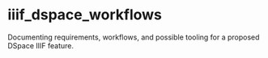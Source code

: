 # iiif_dspace_workflows
Documenting requirements, workflows, and possible tooling for a proposed DSpace IIIF feature.

